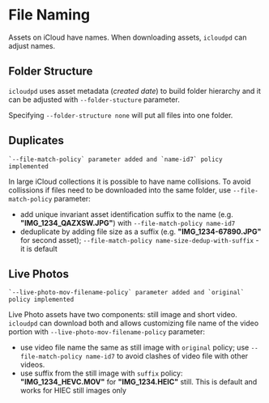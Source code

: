 # File Naming

Assets on iCloud have names. When downloading assets, `icloudpd` can adjust names.

## Folder Structure

`icloudpd` uses asset metadata (_created date_) to build folder hierarchy and it can be adjusted with `--folder-stucture` parameter.

Specifying `--folder-structure none` will put all files into one folder.

## Duplicates

```{versionchanged} 1.19.0
`--file-match-policy` parameter added and `name-id7` policy implemented
```

In large iCloud collections it is possible to have name collisions. To avoid collissions if files need to be downloaded into the same folder, use `--file-match-policy` parameter:
- add unique invariant asset identification suffix to the name (e.g. **"IMG_1234_QAZXSW.JPG"**) with `--file-match-policy name-id7`
- deduplicate by adding file size as a suffix (e.g. **"IMG_1234-67890.JPG"** for second asset); `--file-match-policy name-size-dedup-with-suffix` - it is default

## Live Photos

```{versionchanged} 1.18.0
`--live-photo-mov-filename-policy` parameter added and `original` policy implemented
```

Live Photo assets have two components: still image and short video. `icloudpd` can download both and allows customizing file name of the video portion with `--live-photo-mov-filename-policy` parameter:

- use video file name the same as still image with `original` policy; use `--file-match-policy name-id7` to avoid clashes of video file with other videos.
- use suffix from the still image with `suffix` policy: **"IMG_1234_HEVC.MOV"** for **"IMG_1234.HEIC"** still. This is default and works for HIEC still images only



